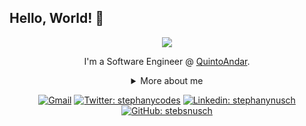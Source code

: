 ## Hello, World! 👋

<div align="center">
  
<img src="https://github.blog/wp-content/uploads/2018/10/46896184-b679fc80-ce30-11e8-88bf-921e9b788f7c.gif?resize=200%2C200" />

I'm a Software Engineer @ [QuintoAndar](https://quintoandar.com.br/).

<details>
  <summary> More about me</summary>
<div align="left">
 
``` js
const stebs = {
    personal: {
        fullName: 'Stephany Nusch',
        birthDate: '1995-05-20',
        pronouns: 'she' | 'her',
        interests: ['music', 'games', 'language learning', 'anime'],
        motivation: [
            'Help improving diversity and inclusion',
            'Making life easier and smarter through tech',
        ],
    },
    technical: {
        technologies: {
            frontEnd: {
                Javascript: ['Angular', 'React', 'VueJS', 'Redux', 'Jest'],
                HTML: ['HTML5', 'Semantic HTML'],
                CSS: ['sass', 'styled-components', 'Bootstrap'],
            },
            backEnd: {
                Java: ['Spring Framework'],
                Javascript: ['Node.js', 'Express']
            },
            mobile: ['Flutter', 'Ionic'],
            databases: ['mongoDb', 'mySql'],
            architecture: ['Single Page Applications', 'Domain Driven Design', 'Feature First'],
        },
    }
}
```
  </div>
</details>

[![Gmail](https://img.shields.io/twitter/url?label=email&logo=gmail&style=social&url=http%3A%2F%2Fmailto%3Astephanyn7%40gmail.com)](mailto:stephanyn7@gmail.com)
[![Twitter: stephanycodes](https://img.shields.io/twitter/follow/stebsnusch?style=social)](https://twitter.com/stephanycodes)
[![Linkedin: stephanynusch](https://img.shields.io/badge/-stebsnusch-blue?style=flat-square&logo=Linkedin&logoColor=white&link=https://www.linkedin.com/in/stephanynusch/)](https://www.linkedin.com/in/stephanynusch/)
[![GitHub: stebsnusch](https://img.shields.io/github/followers/stebsnusch?label=follow&style=social)](https://github.com/stebsnusch)
</div>
